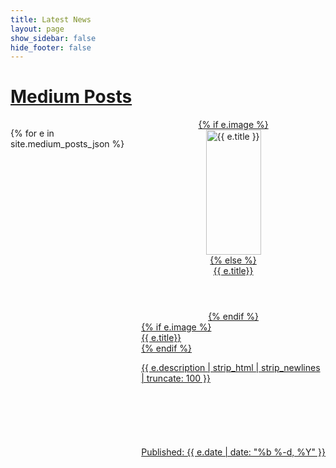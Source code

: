 ```yaml
---
title: Latest News
layout: page
show_sidebar: false
hide_footer: false
---
```



<!-- <center>
<a class="twitter-timeline" data-width="600" data-height="1500" href="https://twitter.com/AirLabCMU?ref_src=twsrc%5Etfw">Tweets by AirLabCMU</a> <script async src="https://platform.twitter.com/widgets.js" charset="utf-8"></script> 
</center> -->

<h1><a href="https://medium.com/airlabcmu">Medium Posts</a></h1>

<div class="columns is-multiline">

{% for e in site.medium_posts_json %}

<div class="column is-3-desktop is-6-tablet">
<a href="{{ e.link | absolute_url }}">
<div class="card" style="height: 100%; display: flex; flex-direction: column; align-items: center;">
    {% if e.image %}
        <div style="height: 200px;">
            <img src="{{ e.image | absolute_url }}" alt="{{ e.title }}" style="object-fit: contain; height: 100%;">
        </div>
    {% else %}
    <header class="card-header">
        <div class="card-header-title">{{ e.title}}</div>
    </header>
    {% endif %}
    <div class="card-content" style="flex-grow: 3;">
        <div class="content">
            {% if e.image %}
            <div class="title is-5">{{ e.title}}</div>
            {% endif %}
            <p>{{ e.description | strip_html | strip_newlines | truncate: 100 }}</p>
        </div>
    </div>
    <footer class="card-footer">
        <p class="card-footer-item">Published: {{ e.date | date: "%b %-d, %Y" }}</p>
    </footer>
</div>
</a>


    </div>
  {% endfor %}
  </div>